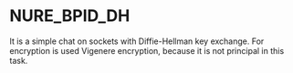 # NURE_BPID_DH
It is a simple chat on sockets with Diffie-Hellman key exchange. For encryption is used Vigenere 
encryption, because it is not principal in this task.
